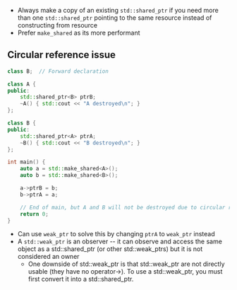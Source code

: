 - Always make a copy of an existing `std::shared_ptr` if you need more than one `std::shared_ptr` pointing to the same resource instead of constructing from resource 
- Prefer `make_shared` as its more performant

## Circular reference issue

```cpp
class B;  // Forward declaration

class A {
public:
	std::shared_ptr<B> ptrB;
	~A() { std::cout << "A destroyed\n"; }
};

class B {
public:
	std::shared_ptr<A> ptrA;
	~B() { std::cout << "B destroyed\n"; }
};

int main() {
	auto a = std::make_shared<A>();
	auto b = std::make_shared<B>();

	a->ptrB = b;
	b->ptrA = a;

	// End of main, but A and B will not be destroyed due to circular reference
	return 0;
}
```

- Can use `weak_ptr` to solve this by  changing `ptrA` to `weak_ptr` instead 
- A `std::weak_ptr` is an observer -- it can observe and access the same object as a std::shared_ptr (or other std::weak_ptrs) but it is not considered an owner
	- One downside of std::weak_ptr is that std::weak_ptr are not directly usable (they have no operator->). To use a std::weak_ptr, you must first convert it into a std::shared_ptr.